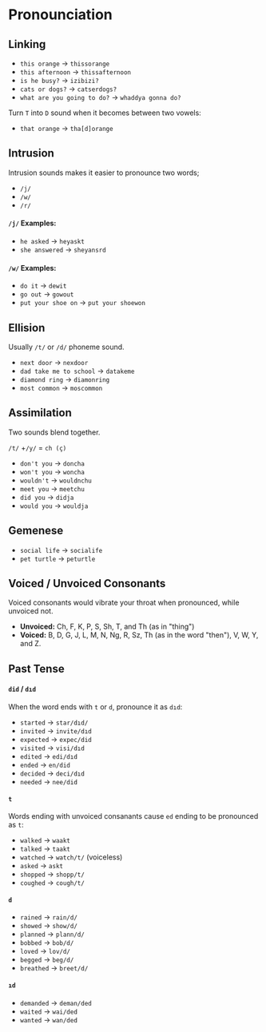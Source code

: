 # Pronounciation

## Linking

* `this orange` -> `thissorange`
* `this afternoon` -> `thissafternoon`
* `is he busy?`  -> `izibizi?`
* `cats or dogs?`  -> `catserdogs?`
* `what are you going to do?` -> `whaddya gonna do?`

Turn `T` into `D` sound when it becomes between two vowels:

* `that orange` -> `tha[d]orange`

## Intrusion 

Intrusion sounds makes it easier to pronounce two words;

* `/j/` 
* `/w/`
* `/r/`

#### `/j/` Examples: 


* `he asked` -> `heyaskt`
* `she answered` -> `sheyansrd`

#### `/w/` Examples:

* `do it` -> `dewit`
* `go out` -> `gowout`
* `put your shoe on` -> `put your shoewon` 

## Ellision

Usually `/t/` or `/d/` phoneme sound.

* `next door` -> `nexdoor`
* `dad take me to school` -> `datakeme` 
* `diamond ring` -> `diamonring` 
* `most common` -> `moscommon`

## Assimilation

Two sounds blend together.

`/t/` +`/y/` = `ch (ç)`

* `don't you` -> `doncha`
* `won't you` -> `woncha`
* `wouldn't` -> `wouldnchu` 
* `meet you` -> `meetchu` 
* `did you` -> `didja` 
* `would you` -> `wouldja` 

## Gemenese 

* `social life` -> `socialife`
* `pet turtle` -> `peturtle`

## Voiced / Unvoiced Consonants

Voiced consonants would vibrate your throat when pronounced, while unvoiced not. 

* **Unvoiced:** Ch, F, K, P, S, Sh, T, and Th (as in "thing")
* **Voiced:** B, D, G, J, L, M, N, Ng, R, Sz, Th (as in the word "then"), V, W, Y, and Z.

## Past Tense

#### `did` / `dıd`

When the word ends with `t` or `d`, pronounce it as `dıd`:

* `started` -> `star/dıd/`
* `invited` -> `invite/dıd`
* `expected` -> `expec/did`
* `visited` -> `visi/dıd`
* `edited` -> `edi/dıd` 
* `ended` -> `en/did`
* `decided` -> `deci/dıd`
* `needed` -> `nee/did`

#### `t`

Words ending with unvoiced consanants cause `ed` ending to be pronounced as `t`:

* `walked` -> `waakt`
* `talked` -> `taakt` 
* `watched` -> `watch/t/` (voiceless)
* `asked` -> `askt` 
* `shopped` -> `shopp/t/`
* `coughed` -> `cough/t/`

#### `d`

* `rained` -> `rain/d/`
* `showed` -> `show/d/`
* `planned` -> `plann/d/`
* `bobbed` -> `bob/d/`
* `loved` -> `lov/d/`
* `begged` -> `beg/d/`
* `breathed` -> `breet/d/`

#### `ıd`

* `demanded` -> `deman/ded`
* `waited` -> `wai/ded`
* `wanted` -> `wan/ded`
